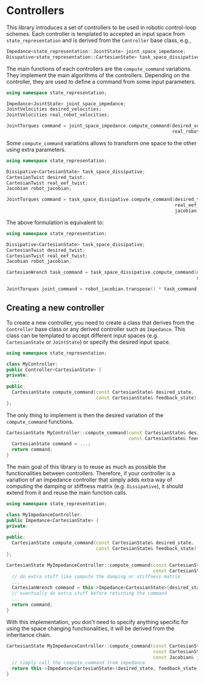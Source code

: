 # Controllers

This library introduces a set of controllers to be used in robotic control-loop schemes. Each controller is templated
to accepted an input space from `state_representation` and is derived from the `Controller` base class, e.g.,

```cpp
Impedance<state_representation::JointState> joint_space_impedance;
Disspative<state_representation::CartesianState> task_space_dissipative;
```

The main functions of each controllers are the `compute_command` variations. They implement the main algorithms of the
controllers. Depending on the controller, they are used to define a command from some input parameters.

```cpp
using namespace state_representation;

Impedance<JointState> joint_space_impedance;
JointVelocities desired_velocities;
JointVelocities real_robot_velocities;

JointTorques command = joint_space_impedance.compute_command(desired_velocities,
                                                             real_robot_velocities)
```

Some `compute_command` variations allows to transform one space to the other using extra parameters.

```cpp
using namespace state_representation;

Dissipative<CartesianState> task_space_dissipative;
CartesianTwist desired_twist;
CartesianTwist real_eef_twist;
Jacobian robot_jacobian;

JointTorques command = task_space_dissipative.compute_command(desired_twist,
                                                              real_eef_twist,
                                                              jacobian)
```

The above formulation is equivalent to:

```cpp
using namespace state_representation;

Dissipative<CartesianState> task_space_dissipative;
CartesianTwist desired_twist;
CartesianTwist real_eef_twist;
Jacobian robot_jacobian;

CartesianWrench task_command = task_space_dissipative.compute_command(desired_twist,
                                                                      real_eef_twist)

JointTorques joint_command = robot_jacobian.transpose() * task_command;
```

## Creating a new controller

To create a new controller, you need to create a class that derives from the `Controller` base class or any derived
controller such as `Impedance`. This class can be templated to accept different input spaces (e.g. `CartesianState`
or `JointState`) or specify the desired input space.

```cpp
using namespace state_representation;

class MyController:
public Controller<CartesianState> {
private:
  ...
public:
  CartesianState compute_command(const CartesianState& desired_state,
                                 const CartesianState& feedback_state);
};
```

The only thing to implement is then the desired variation of the `compute_command` functions.

```cpp
CartesianState MyController::compute_command(const CartesianState& desired_state,
                                             const CartesianState& feedback_state) {
  CartesianState command = ...;
  return command;
}
```

The main goal of this library is to reuse as much as possible the functionalities between controllers. Therefore, if
your controller is a variation of an impedance controller that simply adds extra way of computing the damping or
stiffness matrix (e.g. `Dissipative`), it should extend from it and reuse the main function calls.

```cpp
using namespace state_representation;

class MyImpedanceController:
public Impedance<CartesianState> {
private:
  ...
public:
  CartesianState compute_command(const CartesianState& desired_state,
                                 const CartesianState& feedback_state);
};

CartesianState MyImpedanceController::compute_command(const CartesianState& desired_state,
                                                      const CartesianState& feedback_state) {
  // do extra stuff like compute the damping or stiffness matrix
  ...
  CartesianWrench command = this->Impedance<CartesianState>(desired_state, feedback_state);
  // eventually do extra stuff before returning the command
  ...
  return command;
}
```

With this implementation, you don't need to specify anything specific for using the space changing functionalities, it will be derived from the inheritance chain.

```cpp
CartesianState MyImpedanceController::compute_command(const CartesianState& desired_state,
                                                      const CartesianState& feedback_state,
                                                      const Jacobian& jacobian) {
  // simply call the compute_command from impedance
  return this->Impedance<CartesianState>(desired_state, feedback_state, jacobian);
}
```

